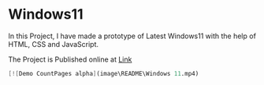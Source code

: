 # Windows11

In this Project, I have made a prototype of Latest Windows11 with the help of HTML, CSS and JavaScript.

The Project is Published online at [Link](https://anand-3399.github.io/Windows11/)


```scheme
[![Demo CountPages alpha](image\README\Windows 11.mp4)
```
